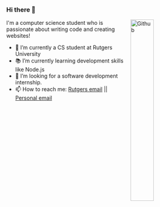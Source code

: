 ### Hi there 👋

<img width="35%" align="right" alt="Github" src="https://user-images.githubusercontent.com/48678280/88862734-4903af80-d201-11ea-968b-9c939d88a37c.gif" />

I'm a computer science student who is passionate about writing code and creating websites!

- 🔭 I’m currently a CS student at Rutgers University 
- 📚 I’m currently learning development skills like Node.js
- 👯 I’m looking for a software development internship. 
- 📫 How to reach me: [Rutgers email](n.h@rutgers.edu) || [Personal email](noah@alma.com)


